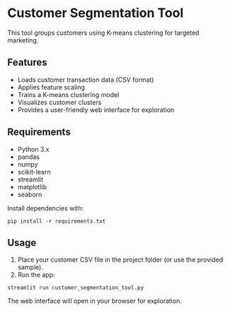 # Customer Segmentation Tool

This tool groups customers using K-means clustering for targeted marketing.

## Features
- Loads customer transaction data (CSV format)
- Applies feature scaling
- Trains a K-means clustering model
- Visualizes customer clusters
- Provides a user-friendly web interface for exploration

## Requirements
- Python 3.x
- pandas
- numpy
- scikit-learn
- streamlit
- matplotlib
- seaborn

Install dependencies with:
```
pip install -r requirements.txt
```

## Usage
1. Place your customer CSV file in the project folder (or use the provided sample).
2. Run the app:
```
streamlit run customer_segmentation_tool.py
```

The web interface will open in your browser for exploration. 